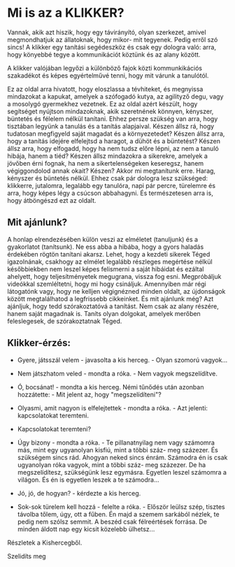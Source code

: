 # Mi is az a KLIKKER?

Vannak, akik azt hiszik, hogy egy távirányító, olyan szerkezet, amivel megmondhatjuk az állatoknak, hogy mikor- mit tegyenek. Pedig erről szó sincs! A klikker egy tanítási segédeszköz és csak egy dologra való: arra, hogy könyebbé tegye a kommunikációt köztünk és az alany között.

A klikker valójában legyőzi a különböző fajok közti kommunkikációs szakadékot és képes egyértelművé tenni, hogy mit várunk a tanulótól.

Ez az oldal arra hivatott, hogy eloszlassa a tévhiteket, és megnyissa mindazokat a kapukat, amelyek a szófogadó kutya, az agilityző degu, vagy a mosolygó gyermekhez vezetnek. Ez az oldal azért készült, hogy segítséget nyújtson mindazoknak, akik szeretnének könnyen, kényszer, büntetés és félelem nélkül tanítani. Ehhez persze szükség van arra, hogy tisztában legyünk a tanulás és a tanítás alapjaival.
Készen állsz rá, hogy tudatosan megfigyeld saját magadat és a környezetedet? Készen állsz arra, hogy a tanítás idejére elfelejtsd a haragot, a dühöt és a büntetést? Készen állsz arra, hogy elfogadd, hogy ha nem tudsz előre lépni, az nem a tanuló hibája, hanem a tiéd? Készen állsz mindazokra a sikerekre, amelyek a jövőben érni fognak, ha nem a sikertelenségeken keseregsz, hanem  végiggondolod annak okait? 
Készen? Akkor mi megtanítunk erre. Harag, kényszer és büntetés nélkül. 
Ehhez csak pár dologra lesz szükséged: klikkerre, jutalomra, legalább egy tanulóra, napi pár percre, türelemre és arra, hogy képes légy a csúcson abbahagyni. És természetesen arra is, hogy átböngészd ezt az oldalt. 

## Mit ajánlunk? 

A honlap elrendezésében külön veszi az elméletet (tanuljunk) és a gyakorlatot (tanítsunk). Ne ess abba a hibába, hogy a gyors haladás érdekében rögtön tanítani akarsz. Lehet, hogy a kezdeti sikerek Téged igazolnának, csakhogy az elmélet legalább részleges megértése nélkül későbbiekben nem leszel képes felismerni a saját hibáidat és ezáltal ahelyett, hogy teljesítményetek megugrana, vissza fog esni. Megpróbáljuk videókkal szemléltetni, hogy mi hogy csináljuk. Amennyiben már régi látogatónk vagy, hogy ne kelljen végignézned minden oldalt, az újdonságok között megtalálhatod a legfrissebb cikkeinket. 
És mit ajánlunk még? Azt ajánljuk, hogy tedd szórakoztatóvá a tanítást. Nem csak az alany részére, hanem saját magadnak is. Taníts olyan dolgokat, amelyek merőben feleslegesek, de szórakoztatnak Téged.

## Klikker-érzés:

- Gyere, játsszál velem - javasolta a kis herceg. - Olyan szomorú vagyok... 
- Nem játszhatom veled - mondta a róka. - Nem vagyok megszelídítve. 
- Ó, bocsánat! - mondta a kis herceg. Némi tűnődés után azonban hozzátette: - Mit jelent az,    hogy "megszelídíteni"?

- Olyasmi, amit nagyon is elfelejtettek - mondta a róka. - Azt jelenti: kapcsolatokat teremteni. 
- Kapcsolatokat teremteni? 
- Úgy bizony - mondta a róka. - Te pillanatnyilag nem vagy számomra más, mint egy ugyanolyan kisfiú, mint a többi száz- meg százezer. És szükségem sincs rád. Ahogyan neked sincs énrám. Számodra én is csak ugyanolyan róka vagyok, mint a többi száz- meg százezer. De ha megszelídítesz, szükségünk lesz egymásra. Egyetlen leszel számomra a világon. És én is egyetlen leszek a te számodra...

- Jó, jó, de hogyan? - kérdezte a kis herceg. 
- Sok-sok türelem kell hozzá - felelte a róka. - Először leülsz szép, tisztes távolba tőlem, úgy, ott a fűben. Én majd a szemem sarkából nézlek, te pedig nem szólsz semmit. A beszéd csak félreértések forrása. De minden áldott nap egy kicsit közelebb ülhetsz...

Részletek a Kishercegből.

Szelidíts meg
 

 

 
